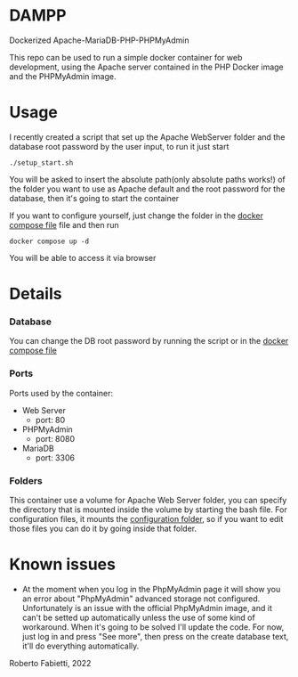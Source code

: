 # DAMPP
Dockerized Apache-MariaDB-PHP-PHPMyAdmin

This repo can be used to run a simple docker container for web development, using the Apache server contained in the PHP Docker image and the PHPMyAdmin image.

# Usage
I recently created a script that set up the Apache WebServer folder and the database root password by the user input, to run it just start 
```
./setup_start.sh
```

You will be asked to insert the absolute path(only absolute paths works!) of the folder you want to use as Apache default and the root password for the database, then it's going to start the container

If you want to configure yourself, just change the folder in the [docker compose file](docker-compose.yml)
file and then run 
```
docker compose up -d
```

You will be able to access it via browser

# Details
### Database
You can change the DB root password by running the script or in the [docker compose file](docker-compose.yml)
### Ports
Ports used by the container:

* Web Server
    * port: 80
* PHPMyAdmin 
    * port: 8080
* MariaDB
    * port: 3306

### Folders
This container use a volume for Apache Web Server folder, you can specify the directory that is mounted inside the volume by starting the bash file.
For configuration files, it mounts the [configuration folder](.conf), so if you want to edit those files you can do it by going inside that folder.

# Known issues
* At the moment when you log in the PhpMyAdmin page it will show you an error about "PhpMyAdmin" advanced storage not configured. Unfortunately is an issue with the official PhpMyAdmin image, and it can't be setted up automatically unless the use of some kind of workaround. When it's going to be solved I'll update the code. For now, just log in and press "See more", then press on the create database text, it'll do everything automatically.

Roberto Fabietti, 2022
